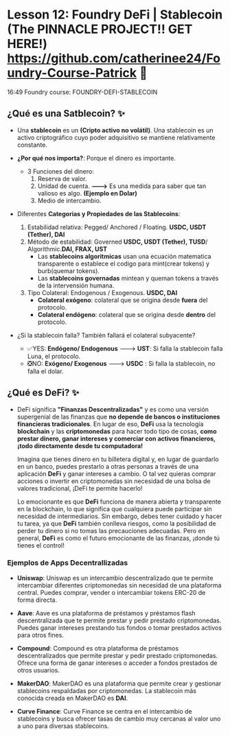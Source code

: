 # Lesson 12: Foundry DeFi | Stablecoin (The PINNACLE PROJECT!! GET HERE!) https://github.com/catherinee24/Foundry-Course-Patrick 🤩

16:49 
Foundry course: FOUNDRY-DEFI-STABLECOIN

## ¿Qué es una Satblecoin? ✨

- Una **stablecoin** es un **(Cripto activo no volátil)**. Una stablecoin es un activo criptográfico cuyo poder adquisitivo se mantiene relativamente constante.

- **¿Por qué nos importa?**: Porque el dinero es importante.

  - 3 Funciones del dinero:
    1. Reserva de valor.
    2. Unidad de cuenta. **--->** Es una medida para saber que tan valioso es algo. **(Ejemplo en Dolar)**
    3. Medio de intercambio.

- Diferentes **Categorias y Propiedades de las Stablecoins**: 
  1. Estabilidad relativa: Pegged/ Anchored / Floating. **USDC, USDT (Tether), DAI** 
  2. Método de estabilidad: Governed **USDC, USDT (Tether), TUSD**/ Algorithmic.**DAI, FRAX, UST** 
        - Las **stablecoins algoritmicas** usan una ecuación matematica transparente o establece el codigo para mint(crear tokens) y burb(quemar tokens). 
        - Las **stablecoins governadas** mintean y queman tokens a través de la intervensión humana.
  3. Tipo Colateral: Endogenous / Exogenous. **USDC, DAI**
        - **Colateral exógeno**: colateral que se origina desde **fuera** del protocolo.
        - **Colateral endógeno**: colateral que se origina desde **dentro** del protocolo.

- ¿Si la stablecoin falla? También fallará el colateral subyacente?
    - ✅YES: **Endógeno/ Endogenous** ---> **UST**: Si falla la stablecoin falla Luna, el protocolo. 
    - ❎NO: **Exógeno/ Exogenous** ---> **USDC** : Si falla la stablecoin, no falla el dolar.

## ¿Qué es DeFi? ✨

- DeFi significa **"Finanzas Descentralizadas"** y es como una versión supergenial de las finanzas que **no depende de bancos o instituciones financieras tradicionales**. En lugar de eso, **DeFi** usa la tecnología **blockchain** y las **criptomonedas** para hacer todo tipo de cosas, **como prestar dinero, ganar intereses y comerciar con activos financieros, ¡todo directamente desde tu computadora!**

  Imagina que tienes dinero en tu billetera digital y, en lugar de guardarlo en un banco, puedes prestarlo a otras personas a través de una aplicación **DeFi** y ganar intereses a cambio. O tal vez quieras comprar acciones o invertir en criptomonedas sin necesidad de una bolsa de valores tradicional, ¡DeFi te permite hacerlo!

  Lo emocionante es que **DeFi** funciona de manera abierta y transparente en la blockchain, lo que significa que cualquiera puede participar sin necesidad de intermediarios. Sin embargo, debes tener cuidado y hacer tu tarea, ya que **DeFi** también conlleva riesgos, como la posibilidad de perder tu dinero si no tomas las precauciones adecuadas. Pero en general, **DeFi** es como el futuro emocionante de las finanzas, ¡donde tú tienes el control!

### Ejemplos de Apps Decentrallizadas

- **Uniswap**: Uniswap es un intercambio descentralizado que te permite intercambiar diferentes criptomonedas sin necesidad de una plataforma central. Puedes comprar, vender o intercambiar tokens ERC-20 de forma directa.

- **Aave**: Aave es una plataforma de préstamos y préstamos flash descentralizada que te permite prestar y pedir prestado criptomonedas. Puedes ganar intereses prestando tus fondos o tomar prestados activos para otros fines.

- **Compound**: Compound es otra plataforma de préstamos descentralizados que permite prestar y pedir prestado criptomonedas. Ofrece una forma de ganar intereses o acceder a fondos prestados de otros usuarios.

- **MakerDAO**: MakerDAO es una plataforma que permite crear y gestionar stablecoins respaldadas por criptomonedas. La stablecoin más conocida creada en MakerDAO es **DAI**.

- **Curve Finance**: Curve Finance se centra en el intercambio de stablecoins y busca ofrecer tasas de cambio muy cercanas al valor uno a uno para diversas stablecoins.
